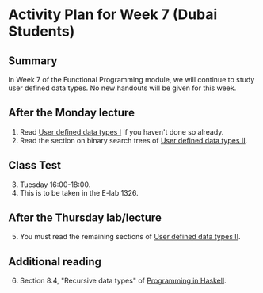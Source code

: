 # Activity Plan for Week 7 (Dubai Students)

## Summary

In Week 7 of the Functional Programming module, we will continue to study user defined data types. No new handouts will be given for this week.

## After the Monday lecture

 1. Read [User defined data types I](/files/LectureNotes/Sections/Data1.md) if you haven't done so already.
 2. Read the section on binary search trees of [User defined data types II](/files/LectureNotes/Sections/Data2.md).

## Class Test

 3. Tuesday 16:00-18:00.
 4. This is to be taken in the E-lab 1326.
 
## After the Thursday lab/lecture

 5. You must read the remaining sections of [User defined data types II](/files/LectureNotes/Sections/Data2.md).

## Additional reading

 6. Section 8.4, "Recursive data types" of [Programming in Haskell](https://rl.talis.com/3/bham/lists/C9A9B3B5-0505-08C0-23A3-2A6A14A3CB1E.html?lang=en).
